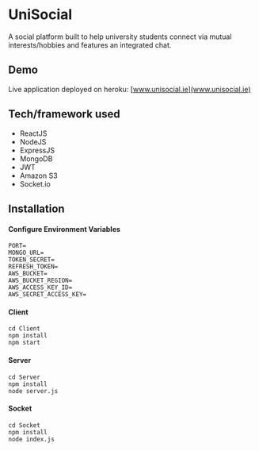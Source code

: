 # UniSocial
A social platform built to help university students connect via mutual interests/hobbies and features an integrated chat.

## Demo
Live application deployed on heroku: [www.unisocial.ie](www.unisocial.ie)

## Tech/framework used
* ReactJS
* NodeJS
* ExpressJS
* MongoDB
* JWT
* Amazon S3
* Socket.io

## Installation
#### Configure Environment Variables
```
PORT=
MONGO_URL=
TOKEN_SECRET=
REFRESH_TOKEN=
AWS_BUCKET=
AWS_BUCKET_REGION=
AWS_ACCESS_KEY_ID=
AWS_SECRET_ACCESS_KEY=
```

#### Client
```
cd Client
npm install
npm start
```

#### Server
```
cd Server
npm install
node server.js
```

#### Socket
```
cd Socket
npm install
node index.js
```

